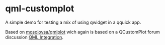 # qml-customplot
A simple demo for testing a mix of using qwidget in a qquick app.

Based on [mosolovsa/qmlplot](https://github.com/mosolovsa/qmlplot) wich again is based on a QCustomPlot forum discussion [QML Integration](http://www.qcustomplot.com/index.php/support/forum/172).